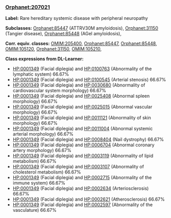 
### [Orphanet:207021](http://www.orpha.net/ORDO/Orphanet_207021)
**Label:** Rare hereditary systemic disease with peripheral neuropathy

**Subclasses:** [Orphanet:85447](http://www.orpha.net/ORDO/Orphanet_85447) (ATTRV30M amyloidosis), [Orphanet:31150](http://www.orpha.net/ORDO/Orphanet_31150) (Tangier disease), [Orphanet:85448](http://www.orpha.net/ORDO/Orphanet_85448) (AGel amyloidosis), 

**Corr. equiv. classes:** [OMIM:205400](http://purl.obolibrary.org/obo/OMIM_205400), [Orphanet:85447](http://www.orpha.net/ORDO/Orphanet_85447), [Orphanet:85448](http://www.orpha.net/ORDO/Orphanet_85448), [OMIM:105120](http://purl.obolibrary.org/obo/OMIM_105120), [Orphanet:31150](http://www.orpha.net/ORDO/Orphanet_31150), [OMIM:105210](http://purl.obolibrary.org/obo/OMIM_105210), 

**Class expressions from DL-Learner:**

- [HP:0001349](http://purl.obolibrary.org/obo/HP_0001349) (Facial diplegia) and [HP:0100763](http://purl.obolibrary.org/obo/HP_0100763) (Abnormality of the lymphatic system) 66.67%
- [HP:0001349](http://purl.obolibrary.org/obo/HP_0001349) (Facial diplegia) and [HP:0100545](http://purl.obolibrary.org/obo/HP_0100545) (Arterial stenosis) 66.67%
- [HP:0001349](http://purl.obolibrary.org/obo/HP_0001349) (Facial diplegia) and [HP:0030680](http://purl.obolibrary.org/obo/HP_0030680) (Abnormality of cardiovascular system morphology) 66.67%
- [HP:0001349](http://purl.obolibrary.org/obo/HP_0001349) (Facial diplegia) and [HP:0025408](http://purl.obolibrary.org/obo/HP_0025408) (Abnormal spleen morphology) 66.67%
- [HP:0001349](http://purl.obolibrary.org/obo/HP_0001349) (Facial diplegia) and [HP:0025015](http://purl.obolibrary.org/obo/HP_0025015) (Abnormal vascular morphology) 66.67%
- [HP:0001349](http://purl.obolibrary.org/obo/HP_0001349) (Facial diplegia) and [HP:0011121](http://purl.obolibrary.org/obo/HP_0011121) (Abnormality of skin morphology) 66.67%
- [HP:0001349](http://purl.obolibrary.org/obo/HP_0001349) (Facial diplegia) and [HP:0011004](http://purl.obolibrary.org/obo/HP_0011004) (Abnormal systemic arterial morphology) 66.67%
- [HP:0001349](http://purl.obolibrary.org/obo/HP_0001349) (Facial diplegia) and [HP:0008404](http://purl.obolibrary.org/obo/HP_0008404) (Nail dystrophy) 66.67%
- [HP:0001349](http://purl.obolibrary.org/obo/HP_0001349) (Facial diplegia) and [HP:0006704](http://purl.obolibrary.org/obo/HP_0006704) (Abnormal coronary artery morphology) 66.67%
- [HP:0001349](http://purl.obolibrary.org/obo/HP_0001349) (Facial diplegia) and [HP:0003119](http://purl.obolibrary.org/obo/HP_0003119) (Abnormality of lipid metabolism) 66.67%
- [HP:0001349](http://purl.obolibrary.org/obo/HP_0001349) (Facial diplegia) and [HP:0003107](http://purl.obolibrary.org/obo/HP_0003107) (Abnormality of cholesterol metabolism) 66.67%
- [HP:0001349](http://purl.obolibrary.org/obo/HP_0001349) (Facial diplegia) and [HP:0002715](http://purl.obolibrary.org/obo/HP_0002715) (Abnormality of the immune system) 66.67%
- [HP:0001349](http://purl.obolibrary.org/obo/HP_0001349) (Facial diplegia) and [HP:0002634](http://purl.obolibrary.org/obo/HP_0002634) (Arteriosclerosis) 66.67%
- [HP:0001349](http://purl.obolibrary.org/obo/HP_0001349) (Facial diplegia) and [HP:0002621](http://purl.obolibrary.org/obo/HP_0002621) (Atherosclerosis) 66.67%
- [HP:0001349](http://purl.obolibrary.org/obo/HP_0001349) (Facial diplegia) and [HP:0002597](http://purl.obolibrary.org/obo/HP_0002597) (Abnormality of the vasculature) 66.67%


